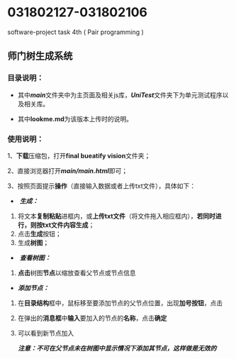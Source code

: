 # 031802127-031802106
software-project task 4th ( Pair programming )

## 师门树生成系统

### 目录说明：

- 其中***main***文件夹中为主页面及相关js库，***UniTest***文件夹下为单元测试程序以及相关库。

- 其中**lookme.md**为该版本上传时的说明。

### 使用说明：

1、**下载**压缩包，打开**final bueatify vision**文件夹；

2、直接浏览器打开***main/main.html***即可；

3、按照页面提示**操作**（直接输入数据或者上传txt文件），具体如下：

- ​	***生成：***

1. 将文本**复制粘贴**进框内，或**上传txt文件**（将文件拖入相应框内），**若同时进行，则按txt文件内容生成**；
2. 点击**生成**按钮；
3. 生成**树图**；

- ​    ***查看树图：***

1. **点击**树图**节点**以缩放查看父节点或节点信息

-    ***添加节点：***

1. 在**目录结构**框中，鼠标移至要添加节点的父节点位置，出现**加号按钮**，点击

2. 在弹出的**消息框**中**输入**要加入的节点的**名称**，点击**确定**

3. 可以看到新节点加入

   ***注意：不可在父节点未在树图中显示情况下添加其节点，这样做是无效的***
